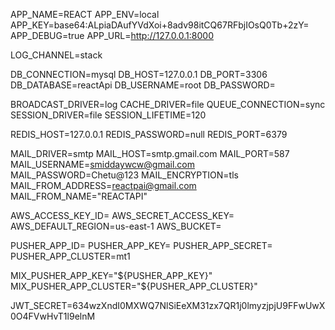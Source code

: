 APP_NAME=REACT
APP_ENV=local
APP_KEY=base64:ALpiaDAufYVdXoi+8adv98itCQ67RFbjIOsQ0Tb+2zY=
APP_DEBUG=true
APP_URL=http://127.0.0.1:8000

LOG_CHANNEL=stack

DB_CONNECTION=mysql
DB_HOST=127.0.0.1
DB_PORT=3306
DB_DATABASE=reactApi
DB_USERNAME=root
DB_PASSWORD=

BROADCAST_DRIVER=log
CACHE_DRIVER=file
QUEUE_CONNECTION=sync
SESSION_DRIVER=file
SESSION_LIFETIME=120

REDIS_HOST=127.0.0.1
REDIS_PASSWORD=null
REDIS_PORT=6379

MAIL_DRIVER=smtp
MAIL_HOST=smtp.gmail.com
MAIL_PORT=587
MAIL_USERNAME=smiddaywcw@gmail.com
MAIL_PASSWORD=Chetu@123
MAIL_ENCRYPTION=tls
MAIL_FROM_ADDRESS=reactpai@gmail.com
MAIL_FROM_NAME="REACTAPI"

AWS_ACCESS_KEY_ID=
AWS_SECRET_ACCESS_KEY=
AWS_DEFAULT_REGION=us-east-1
AWS_BUCKET=

PUSHER_APP_ID=
PUSHER_APP_KEY=
PUSHER_APP_SECRET=
PUSHER_APP_CLUSTER=mt1

MIX_PUSHER_APP_KEY="${PUSHER_APP_KEY}"
MIX_PUSHER_APP_CLUSTER="${PUSHER_APP_CLUSTER}"

JWT_SECRET=634wzXndI0MXWQ7NlSiEeXM31zx7QR1j0lmyzjpjU9FFwUwX0O4FVwHvT1l9elnM
